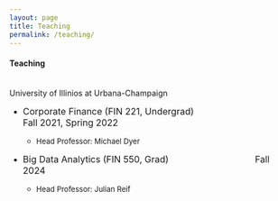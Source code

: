 ```yaml
---
layout: page
title: Teaching
permalink: /teaching/
---
```

  
#### **Teaching** <br>
\
University of Illinios at Urbana-Champaign<br> 
  * <font size="3"> Corporate Finance (FIN 221, Undergrad) &emsp;&emsp;&emsp;&emsp;&emsp;&emsp;&emsp;&emsp;&emsp; Fall 2021, Spring 2022 </font>
    - <font size="2"> Head Professor: Michael Dyer &emsp;&emsp;&emsp;&emsp;&emsp;&emsp;&emsp;&emsp;&emsp; </font>


  * <font size="3"> Big Data Analytics (FIN 550, Grad) &emsp;&emsp;&emsp;&emsp;&emsp;&emsp;&emsp;&emsp;&emsp; Fall 2024 </font>
    - <font size="2"> Head Professor: Julian Reif &emsp;&emsp;&emsp;&emsp;&emsp;&emsp;&emsp;&emsp;&emsp; </font>


